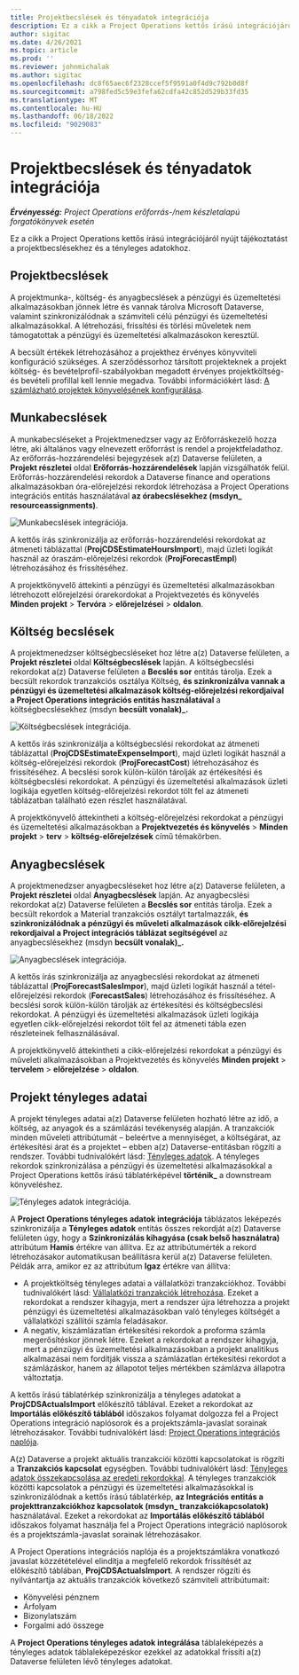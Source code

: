 ```yaml
---
title: Projektbecslések és tényadatok integrációja
description: Ez a cikk a Project Operations kettős írású integrációjáról nyújt tájékoztatást a projektbecslésekhez és a tényleges adatokhoz.
author: sigitac
ms.date: 4/26/2021
ms.topic: article
ms.prod: ''
ms.reviewer: johnmichalak
ms.author: sigitac
ms.openlocfilehash: dc8f65aec6f2328ccef5f9591a0f4d9c792b0d8f
ms.sourcegitcommit: a798fed5c59e3fefa62cdfa42c852d529b33fd35
ms.translationtype: MT
ms.contentlocale: hu-HU
ms.lasthandoff: 06/18/2022
ms.locfileid: "9029083"
---
```

# <a name="project-estimates-and-actuals-integration"></a>Projektbecslések és tényadatok integrációja

_**Érvényesség:** Project Operations erőforrás-/nem készletalapú forgatókönyvek esetén_

Ez a cikk a Project Operations kettős írású integrációjáról nyújt tájékoztatást a projektbecslésekhez és a tényleges adatokhoz.

## <a name="project-estimates"></a>Projektbecslések

A projektmunka-, költség- és anyagbecslések a pénzügyi és üzemeltetési alkalmazásokban jönnek létre és vannak tárolva Microsoft Dataverse, valamint szinkronizálódnak a számviteli célú pénzügyi és üzemeltetési alkalmazásokkal. A létrehozási, frissítési és törlési műveletek nem támogatottak a pénzügyi és üzemeltetési alkalmazásokon keresztül.

A becsült értékek létrehozásához a projekthez érvényes könyvviteli konfiguráció szükséges. A szerződéssorhoz társított projekteknek a projekt költség- és bevételprofil-szabályokban megadott érvényes projektköltség- és bevételi profillal kell lennie megadva. További információkért lásd: [A számlázható projektek könyvelésének konfigurálása](../project-accounting/configure-accounting-billable-projects.md#configure-project-cost-and-revenue-profile-rules).

## <a name="labor-estimates"></a>Munkabecslések

A munkabecsléseket a Projektmenedzser vagy az Erőforráskezelő hozza létre, aki általános vagy elnevezett erőforrást is rendel a projektfeladathoz. Az erőforrás-hozzárendelési bejegyzések a(z) Dataverse felületen, a **Projekt részletei** oldal **Erőforrás-hozzárendelések** lapján vizsgálhatók felül. Erőforrás-hozzárendelési rekordok a Dataverse finance and operations alkalmazásokban óra-előrejelzési rekordok létrehozása a Project Operations integrációs entitás használatával **az órabecslésekhez (msdyn\_ resourceassignments)**.

   ![Munkabecslések integrációja.](./Media/DW4LaborEstimates.png)

A kettős írás szinkronizálja az erőforrás-hozzárendelési rekordokat az átmeneti táblázattal (**ProjCDSEstimateHoursImport**), majd üzleti logikát használ az óraszám-előrejelzési rekordok (**ProjForecastEmpl**) létrehozásához és frissítéséhez.

A projektkönyvelő áttekinti a pénzügyi és üzemeltetési alkalmazásokban létrehozott előrejelzési órarekordokat a Projektvezetés és könyvelés **Minden projekt** > **Tervóra** > **előrejelzései** > **oldalon**.

## <a name="expense-estimates"></a>Költség becslések

A projektmenedzser költségbecsléseket hoz létre a(z) Dataverse felületen, a **Projekt részletei** oldal **Költségbecslések** lapján. A költségbecslési rekordokat a(z) Dataverse felületen a **Becslés sor** entitás tárolja. Ezek a becsült rekordok tranzakciós osztálya Költség, **és szinkronizálva vannak a pénzügyi és üzemeltetési alkalmazások költség-előrejelzési rekordjaival a Project Operations integrációs entitás használatával** a költségbecslésekhez (msdyn **becsült vonalak)\_.**

   ![Költségbecslések integrációja.](./Media/DW4ExpenseEstimates.png)

A kettős írás szinkronizálja a költségbecslési rekordokat az átmeneti táblázattal (**ProjCDSEstimateExpenseImport**), majd üzleti logikát használ a költség-előrejelzési rekordok (**ProjForecastCost**) létrehozásához és frissítéséhez. A becslési sorok külön-külön tárolják az értékesítési és költségbecslési rekordokat. A pénzügyi és üzemeltetési alkalmazások üzleti logikája egyetlen költség-előrejelzési rekordot tölt fel az átmeneti táblázatban található ezen részlet használatával.

A projektkönyvelő áttekintheti a költség-előrejelzési rekordokat a pénzügyi és üzemeltetési alkalmazásokban a **Projektvezetés és könyvelés** > **Minden projekt** > **terv** > **költség-előrejelzések** című témakörben.

## <a name="material-estimates"></a>Anyagbecslések

A projektmenedzser anyagbecsléseket hoz létre a(z) Dataverse felületen, a **Projekt részletei** oldal **Anyagbecslések** lapján. Az anyagbecslési rekordokat a(z) Dataverse felületen a **Becslés sor** entitás tárolja. Ezek a becsült rekordok a Material tranzakciós osztályt tartalmazzák, **és szinkronizálódnak a pénzügyi és műveleti alkalmazások cikk-előrejelzési rekordjaival a Project integrációs táblázat segítségével** az anyagbecslésekhez (msdyn **becsült vonalak)\_.**

   ![Anyagbecslések integrációja.](./Media/DW4MaterialEstimates.png)

A kettős írás szinkronizálja az anyagbecslési rekordokat az átmeneti táblázattal (**ProjForecastSalesImpor**), majd üzleti logikát használ a tétel-előrejelzési rekordok (**ForecastSales**) létrehozásához és frissítéséhez. A becslési sorok külön-külön tárolják az értékesítési és költségbecslési rekordokat. A pénzügyi és üzemeltetési alkalmazások üzleti logikája egyetlen cikk-előrejelzési rekordot tölt fel az átmeneti tábla ezen részleteinek felhasználásával.

A projektkönyvelő áttekintheti a cikk-előrejelzési rekordokat a pénzügyi és műveleti alkalmazásokban a Projektvezetés és könyvelés **Minden projekt** > **tervelem** > **előrejelzése** > **oldalon**.

## <a name="project-actuals"></a>Projekt tényleges adatai

A projekt tényleges adatai a(z) Dataverse felületen hozható létre az idő, a költség, az anyagok és a számlázási tevékenység alapján. A tranzakciók minden műveleti attribútumát – beleértve a mennyiséget, a költségárat, az értékesítési árat és a projektet – ebben a(z) Dataverse-entitásban rögzíti a rendszer. További tudnivalókért lásd: [Tényleges adatok](../actuals/actuals-overview.md). A tényleges rekordok szinkronizálása a pénzügyi és üzemeltetési alkalmazásokkal a Project Operations kettős írású táblatérképével **történik\_** a downstream könyveléshez.

   ![Tényleges adatok integrációja.](./Media/DW4Actuals.png)

A **Project Operations tényleges adatok integrációja** táblázatos leképezés szinkronizálja a **Tényleges adatok** entitás összes rekordját a(z) Dataverse felületen úgy, hogy a **Szinkronizálás kihagyása (csak belső használatra)** attribútum **Hamis** értékre van állítva. Ez az attribútumérték a rekord létrehozásakor automatikusan beállításra kerül a(z) Dataverse felületen. Példák arra, amikor ez az attribútum **Igaz** értékre van állítva:

  - A projektköltség tényleges adatai a vállalatközi tranzakciókhoz. További tudnivalókért lásd: [Vállalatközi tranzakciók létrehozása](../project-accounting/create-intercompany-transactions.md). Ezeket a rekordokat a rendszer kihagyja, mert a rendszer újra létrehozza a projekt pénzügyi és üzemeltetési alkalmazásokban való tényleges költségét a vállalatközi szállítói számla feladásakor.
  - A negatív, kiszámlázatlan értékesítési rekordok a proforma számla megerősítéskor jönnek létre. Ezeket a rekordokat a rendszer kihagyja, mert a pénzügyi és üzemeltetési alkalmazásokban a projekt analitikus alkalmazásai nem fordítják vissza a számlázatlan értékesítési rekordot a számlázáskor, hanem az állapotot teljes mértékben számlázva állapotra változtatja.

A kettős írású táblatérkép szinkronizálja a tényleges adatokat a **ProjCDSActualsImport** előkészítő táblával. Ezeket a rekordokat az **Importálás előkészítő táblából** időszakos folyamat dolgozza fel a Project Operations integráció naplósorok és a projektszámla-javaslat sorainak létrehozásakor. További tudnivalókért lásd: [Project Operations integrációs naplója](../project-accounting/project-operations-integration-journal.md).

A(z) Dataverse a projekt aktuális tranzakciói közötti kapcsolatokat is rögzíti a **Tranzakciós kapcsolat** egységben. További tudnivalókért lásd: [Tényleges adatok összekapcsolása az eredeti rekordokkal](../actuals/linkingactuals.md). A tényleges tranzakciók közötti kapcsolatok a pénzügyi és üzemeltetési alkalmazásokkal is szinkronizálódnak a kettős írású táblatérkép, **az Integrációs entitás a projekttranzakciókhoz kapcsolatok (msdyn\_ tranzakciókapcsolatok)** használatával. Ezeket a rekordokat az **Importálás előkészítő táblából** időszakos folyamat használja fel a Project Operations integráció naplósorok és a projektszámla-javaslat sorainak létrehozásakor.

A Project Operations integrációs naplója és a projektszámlákra vonatkozó javaslat közzétételével elindítja a megfelelő rekordok frissítését az előkészítő táblában, **ProjCDSActualsImport**. A rendszer rögzíti és nyilvántartja az aktuális tranzakciók következő számviteli attribútumait:

- Könyvelési pénznem
- Árfolyam
- Bizonylatszám
- Forgalmi adó összege

A **Project Operations tényleges adatok integrálása** táblaleképezés a tényleges adatok táblaleképezéskor ezekkel az adatokkal frissíti a(z) Dataverse felületen lévő tényleges adatokat.
